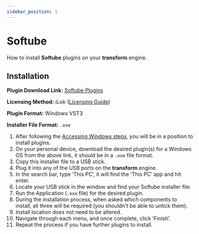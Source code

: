 ```yaml
---
sidebar_position: 1
---
```


# Softube

How to install **Softube** plugins on your **transform**.engine.

## Installation

**Plugin Download Link:** [Softube Plugins](https://www.softube.com/installer-windows)

**Licensing Method:** iLok ([Licensing Guide](../ilok))

**Plugin Format:** Windows VST3

**Installer File Format:** `.exe`

1. After following the [Accessing Windows steps](../installation#accessing-windows-to-install-plugins), you will be in a position to install plugins.
2. On your personal device, download the desired plugin(s) for a Windows OS from the above link, it should be in a `.exe` file format.
3. Copy this installer file to a USB stick.
4. Plug it into any of the USB ports on the **transform**.engine.
5. In the search bar, type ‘This PC’, it will find the ‘This PC’ app and hit enter.
6. Locate your USB stick in the window and find your Softube installer file.
7. Run the Application (`.exe` file) for the desired plugin.
8. During the installation process, when asked which components to install, all three will be required (you shouldn't be able to untick them).
9. Install location does not need to be altered.
10. Navigate through each menu, and once complete, click ‘Finish’.
11. Repeat the process if you have further plugins to install.
